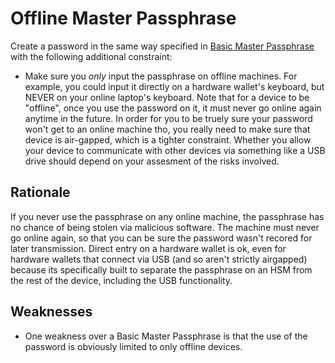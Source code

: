 # Offline Master Passphrase

Create a password in the same way specified in [Basic Master Passphrase](Basic-Master-Passphrase.md) with the following additional constraint:

* Make sure you *only* input the passphrase on offline machines. For example, you could input it directly on a hardware wallet's keyboard, but NEVER on your online laptop's keyboard. Note that for a device to be "offline", once you use the password on it, it must never go online again anytime in the future. In order for you to be truely sure your password won't get to an online machine tho, you really need to make sure that device is air-gapped, which is a tighter constraint. Whether you allow your device to communicate with other devices via something like a USB drive should depend on your assesment of the risks involved.

## Rationale

If you never use the passphrase on any online machine, the passphrase has no chance of being stolen via malicious software. The machine must never go online again, so that you can be sure the password wasn't recored for later transmission. Direct entry on a hardware wallet is ok, even for hardware wallets that connect via USB (and so aren't strictly airgapped) because its specifically built to separate the passphrase on an HSM from the rest of the device, including the USB functionality.

## Weaknesses

* One weakness over a Basic Master Passphrase is that the use of the password is obviously limited to only offline devices.